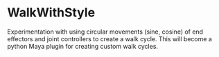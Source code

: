 # WalkWithStyle
Experimentation with using circular movements (sine, cosine) of end effectors and joint controllers to create a walk cycle.
This will become a python Maya plugin for creating custom walk cycles. 
